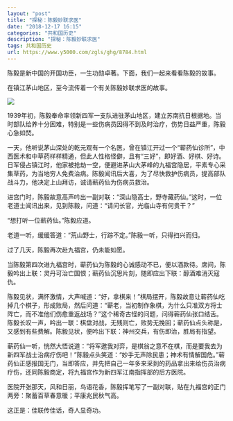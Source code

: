 ```yaml
---
layout: "post"
title: "探秘：陈毅妙联求医"
date: "2018-12-17 16:15"
categories: "共和国历史"
description: "探秘：陈毅妙联求医"
tags: 共和国历史
url: https://www.y5000.com/zgls/ghg/8784.html
---
```






陈毅是新中国的开国功臣，一生功勋卓著。下面，我们一起来看看陈毅的故事。

在镇江茅山地区，至今流传着一个有关陈毅妙联求医的故事。

![](https://img.y5000.com/uploads/allimg/161230/102J22543-0.jpg)

1939年初，陈毅奉命率领新四军一支队进驻茅山地区，建立苏南抗日根据地。当时部队给养十分困难，特别是一些伤病员因得不到及时治疗，伤势日益严重，陈毅心急如焚。

一天，他听说茅山深处的乾元观有一个名医，曾在镇江开过一个“蕲药仙诊所”，中西医术和中草药样样精通，但此人性格怪僻，且有“三好”，即好酒、好棋、好诗。日军侵占镇江时，他家被抢劫一空，便避进茅山大茅峰的九福宫隐居，平素专心采集草药，为当地穷人免费治病。陈毅闻讯后大喜，为了尽快救护伤病员，提高部队战斗力，他决定上山拜访，诚请蕲药仙为伤病员救治。

进宫门时，陈毅故意高声吟出一副对联：“深山隐高士，野寺藏药仙。”这时，一位老道士闻讯出来，见到陈毅，问道：“请问长官，光临山寺有何贵干？”

“想打听一位蕲药仙。”陈毅应道。

老道一听，缓缓答道：“荒山野士，行踪不定。”陈毅一听，只得扫兴而归。

过了几天，陈毅再次赴九福宫，仍未能如愿。

当陈毅第四次进九福宫时，蕲药仙为陈毅的心诚感动不已，便以酒款待。席间，陈毅吟出上联：灵丹可治亡国恨；蕲药仙沉思片刻，随即应出下联：醇酒难消灭寇仇。

陈毅见状，满怀激情，大声喊道：“好，拿棋来！”棋局摆开，陈毅故意让蕲药仙吃掉几个棋子，形成败局，然后问道：“蕲老，当初制作象棋，为什么只准双方将士阵亡，而不准他们伤愈重返战场？”这个稀奇古怪的问题，问得蕲药仙张口结舌。陈毅长叹一声，吟出一联：棋盘对战，无残则亡，败势无挽回；蕲药仙点头称是，又感到有些费解。陈毅见状，便吟出下联：神州交兵，有伤即治，胜局有指望。

蕲药仙一听，恍然大悟说道：“将军邀我对弈，是棋翁之意不在棋，而是要我去为新四军战士治病疗伤吧！”陈毅点头笑道：“妙手无声除民患；神术有情解国危。”蕲药仙正感报国无门，当即答应，并先把自己一年多来采到的药品拿出来给伤员治病疗伤，还同陈毅商定，将九福宫作为新四军江南指挥部的后方医院。

医院开张那天，风和日丽，鸟语花香，陈毅挥笔写了一副对联，贴在九福宫的正门两旁：聚蓄百草春意暖；平康兆民秋气高。

这正是：佳联传佳话，奇人显奇功。
